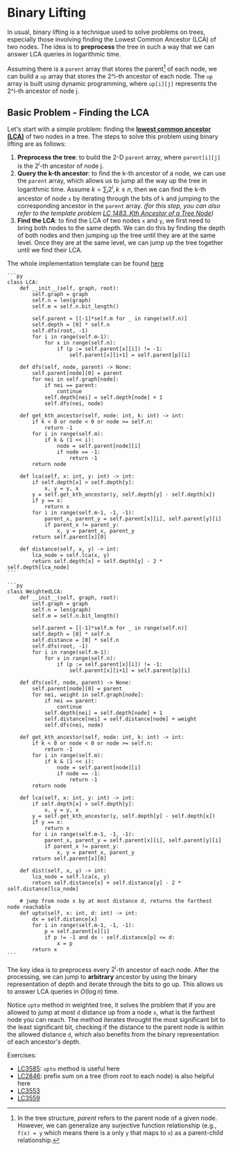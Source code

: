 # Binary Lifting

In usual, binary lifting is a technique used to solve problems on trees, especially those involving finding the Lowest Common Ancestor (LCA) of two nodes. The idea is to **preprocess** the tree in such a way that we can answer LCA queries in logarithmic time.

Assuming there is a `parent` array that stores the parent[^1] of each node, we can build a `up` array that stores the 2^i-th ancestor of each node. The `up` array is built using dynamic programming, where `up[i][j]` represents the 2^i-th ancestor of node j.

[^1]: In the tree structure, *parent* refers to the parent node of a given node. However, we can generalize any surjective function relationship (e.g., `f(x) = y` which means there is a only `y` that maps to `x`) as a parent-child relationship. 

## Basic Problem - Finding the LCA

Let's start with a simple problem: finding the [**lowest common ancestor (LCA)**](https://en.wikipedia.org/wiki/Lowest_common_ancestor) of two nodes in a tree. The steps to solve this problem using binary lifting are as follows:

1. **Preprocess the tree**: to build the 2-D `parent` array, where `parent[i][j]` is the $2^i$-th ancestor of node j.
2. **Query the k-th ancestor**: to find the k-th ancestor of a node, we can use the `parent` array, which allows us to jump all the way up the tree in logarithmic time. Assume $k = \sum_{i} {2^i}, k \leq n$, then we can find the k-th ancestor of node `x` by iterating through the bits of `k` and jumping to the corresponding ancestor in the `parent` array.  *(for this step, you can also refer to the template problem [LC 1483. Kth Ancestor of a Tree Node](https://leetcode.com/problems/kth-ancestor-of-a-tree-node/))*
3. **Find the LCA**: to find the LCA of two nodes `x` and `y`, we first need to bring both nodes to the same depth. We can do this by finding the depth of both nodes and then jumping up the tree until they are at the same level. Once they are at the same level, we can jump up the tree together until we find their LCA.

The whole implementation template can be found [here](https://github.com/li-xin-yi/lctemplates/blob/main/lctemplates/LCA.py)

````{tabbed} Unweighted Tree
```py
class LCA:
    def __init__(self, graph, root):
        self.graph = graph
        self.n = len(graph)
        self.m = self.n.bit_length()
        
        self.parent = [[-1]*self.m for _ in range(self.n)]
        self.depth = [0] * self.n
        self.dfs(root, -1)
        for i in range(self.m-1):
            for x in range(self.n):
                if (p := self.parent[x][i]) != -1:
                    self.parent[x][i+1] = self.parent[p][i]

    def dfs(self, node, parent) -> None:
        self.parent[node][0] = parent
        for nei in self.graph[node]:
            if nei == parent:
                continue
            self.depth[nei] = self.depth[node] + 1
            self.dfs(nei, node)
    
    def get_kth_ancestor(self, node: int, k: int) -> int:
        if k < 0 or node < 0 or node >= self.n:
            return -1
        for i in range(self.m):
            if k & (1 << i):
                node = self.parent[node][i]
                if node == -1:
                    return -1
        return node
    
    def lca(self, x: int, y: int) -> int:
        if self.depth[x] > self.depth[y]:
            x, y = y, x
        y = self.get_kth_ancestor(y, self.depth[y] - self.depth[x])
        if y == x:
            return x
        for i in range(self.m-1, -1, -1):
            parent_x, parent_y = self.parent[x][i], self.parent[y][i]
            if parent_x != parent_y:
                x, y = parent_x, parent_y
        return self.parent[x][0]
    
    def distance(self, x, y) -> int:
        lca_node = self.lca(x, y)
        return self.depth[x] + self.depth[y] - 2 * self.depth[lca_node]
```
````

````{tabbed} Weighted Tree
```py
class WeightedLCA:
    def __init__(self, graph, root):
        self.graph = graph
        self.n = len(graph)
        self.m = self.n.bit_length()
        
        self.parent = [[-1]*self.m for _ in range(self.n)]
        self.depth = [0] * self.n
        self.distance = [0] * self.n
        self.dfs(root, -1)
        for i in range(self.m-1):
            for x in range(self.n):
                if (p := self.parent[x][i]) != -1:
                    self.parent[x][i+1] = self.parent[p][i]

    def dfs(self, node, parent) -> None:
        self.parent[node][0] = parent
        for nei, weight in self.graph[node]:
            if nei == parent:
                continue
            self.depth[nei] = self.depth[node] + 1
            self.distance[nei] = self.distance[node] + weight
            self.dfs(nei, node)
    
    def get_kth_ancestor(self, node: int, k: int) -> int:
        if k < 0 or node < 0 or node >= self.n:
            return -1
        for i in range(self.m):
            if k & (1 << i):
                node = self.parent[node][i]
                if node == -1:
                    return -1
        return node
    
    def lca(self, x: int, y: int) -> int:
        if self.depth[x] > self.depth[y]:
            x, y = y, x
        y = self.get_kth_ancestor(y, self.depth[y] - self.depth[x])
        if y == x:
            return x
        for i in range(self.m-1, -1, -1):
            parent_x, parent_y = self.parent[x][i], self.parent[y][i]
            if parent_x != parent_y:
                x, y = parent_x, parent_y
        return self.parent[x][0]
    
    def dist(self, x, y) -> int:
        lca_node = self.lca(x, y)
        return self.distance[x] + self.distance[y] - 2 * self.distance[lca_node]
    
    # jump from node x by at most distance d, returns the farthest node reachable
    def upto(self, x: int, d: int) -> int:
        dx = self.distance[x]
        for i in range(self.m-1, -1, -1):
            p = self.parent[x][i]
            if p != -1 and dx - self.distance[p] <= d:
                x = p
        return x
```
````

The key idea is to preprocess every $2^i$-th ancestor of each node. After the processing, we can jump to **arbitrary** ancestor by using the binary representation of depth and iterate through the bits to go up. This allows us to answer LCA queries in $O(\log n)$ time. 

Notice `upto` method in weighted tree, it solves the problem that if you are allowed to jump at most `d` distance up from a node `x`, what is the farthest node you can reach. The method iterates throught the most significant bit to the least significant bit, checking if the distance to the parent node is within the allowed distance `d`, which also benefits from the binary representation of each ancestor's depth.

Exercises:

- [LC3585](https://leetcode.com/problems/find-weighted-median-node-in-tree/): `upto` method is useful here
- [LC2846](https://leetcode.com/problems/minimum-edge-weight-equilibrium-queries-in-a-tree/description/): prefix sum on a tree (from root to each node) is also helpful here
- [LC3553](https://leetcode.com/problems/minimum-weighted-subgraph-with-the-required-paths-ii/description/)
- [LC3559](https://leetcode.com/problems/number-of-ways-to-assign-edge-weights-ii/description/)